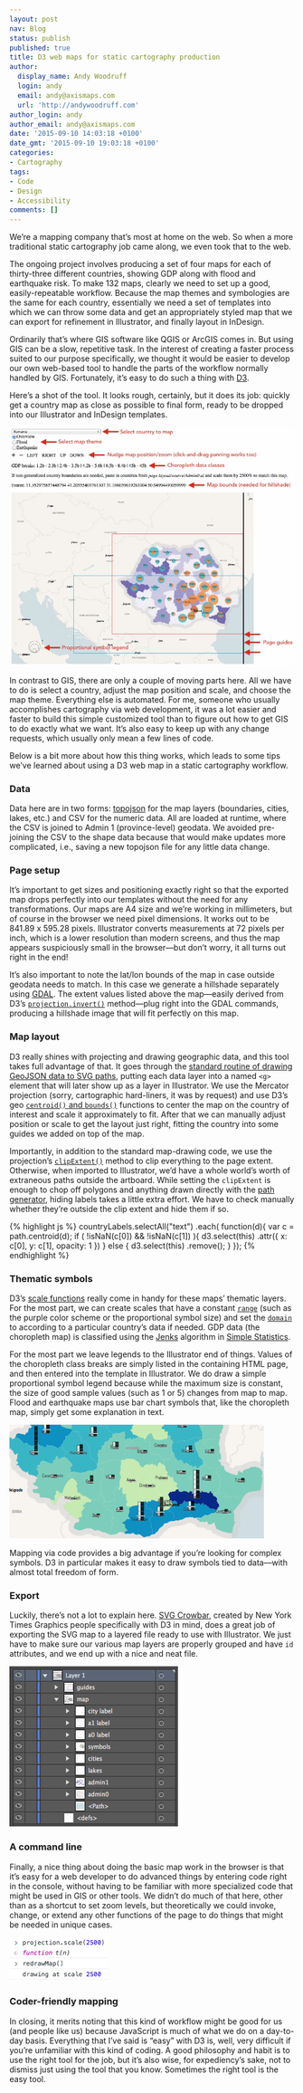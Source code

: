 ```yaml
---
layout: post
nav: Blog
status: publish
published: true
title: D3 web maps for static cartography production
author:
  display_name: Andy Woodruff
  login: andy
  email: andy@axismaps.com
  url: 'http://andywoodruff.com'
author_login: andy
author_email: andy@axismaps.com
date: '2015-09-10 14:03:18 +0100'
date_gmt: '2015-09-10 19:03:18 +0100'
categories:
- Cartography
tags:
- Code
- Design
- Accessibility
comments: []
---
```


<p>We&#8217;re a mapping company that&#8217;s most at home on the web. So when a more traditional static cartography job came along, we even took that to the web.</p>
<p>The ongoing project involves producing a set of four maps for each of thirty-three different countries, showing GDP along with flood and earthquake risk. To make 132 maps, clearly we need to set up a good, easily-repeatable workflow. Because the map themes and symbologies are the same for each country, essentially we need a set of templates into which we can throw some data and get an appropriately styled map that we can export for refinement in Illustrator, and finally layout in InDesign.</p>
<p>Ordinarily that&#8217;s where GIS software like QGIS or ArcGIS comes in. But using GIS can be a slow, repetitive task. In the interest of creating a faster process suited to our purpose specifically, we thought it would be easier to develop our own web-based tool to handle the parts of the workflow normally handled by GIS. Fortunately, it&#8217;s easy to do such a thing with <a href="http://d3js.org/" target="_blank">D3</a>.</p>
<!--break-->
<p>Here&#8217;s a shot of the tool. It looks rough, certainly, but it does its job: quickly get a country map as close as possible to final form, ready to be dropped into our Illustrator and InDesign templates.</p>
<p><a href="/media/posts/2015/09/d3-static-map.jpg"><img src="/media/posts/2015/09/d3-static-map.jpg" alt="D3 tool for static maps" /></a></p>
<p>In contrast to GIS, there are only a couple of moving parts here. All we have to do is select a country, adjust the map position and scale, and choose the map theme. Everything else is automated. For me, someone who usually accomplishes cartography via web development, it was a lot easier and faster to build this simple customized tool than to figure out how to get GIS to do exactly what we want. It&#8217;s also easy to keep up with any change requests, which usually only mean a few lines of code.</p>
<p>Below is a bit more about how this thing works, which leads to some tips we&#8217;ve learned about using a D3 web map in a static cartography workflow.</p>
<h3>Data</h3>
<p>Data here are in two forms: <a href="https://github.com/mbostock/topojson" target="_blank">topojson</a> for the map layers (boundaries, cities, lakes, etc.) and CSV for the numeric data. All are loaded at runtime, where the CSV is joined to Admin 1 (province-level) geodata. We avoided pre-joining the CSV to the shape data because that would make updates more complicated, i.e., saving a new topojson file for any little data change.</p>
<h3>Page setup</h3>
<p>It&#8217;s important to get sizes and positioning exactly right so that the exported map drops perfectly into our templates without the need for any transformations. Our maps are A4 size and we&#8217;re working in millimeters, but of course in the browser we need pixel dimensions. It works out to be 841.89 x 595.28 pixels. Illustrator converts measurements at 72 pixels per inch, which is a lower resolution than modern screens, and thus the map appears suspiciously small in the browser—but don&#8217;t worry, it all turns out right in the end!</p>
<p>It&#8217;s also important to note the lat/lon bounds of the map in case outside geodata needs to match. In this case we generate a hillshade separately using <a href="http://www.gdal.org/" target="_blank">GDAL</a>. The extent values listed above the map—easily derived from D3&#8217;s <a href="https://github.com/mbostock/d3/wiki/Geo-Projections#invert" target="_blank"><code>projection.invert()</code></a> method—plug right into the GDAL commands, producing a hillshade image that will fit perfectly on this map.</p>
<h3>Map layout</h3>
<p>D3 really shines with projecting and drawing geographic data, and this tool takes full advantage of that. It goes through the <a href="http://bost.ocks.org/mike/map/" target="_blank">standard routine of drawing GeoJSON data to SVG paths</a>, putting each data layer into a named <code>&lt;g&gt;</code> element that will later show up as a layer in Illustrator. We use the Mercator projection (sorry, cartographic hard-liners, it was by request) and use D3&#8217;s geo <a href="https://github.com/mbostock/d3/wiki/Geo-Paths#centroid" target="_blank"><code>centroid()</code> and <code>bounds()</code></a> functions to center the map on the country of interest and scale it approximately to fit. After that we can manually adjust position or scale to get the layout just right, fitting the country into some guides we added on top of the map.</p>
<p>Importantly, in addition to the standard map-drawing code, we use the projection&#8217;s <a href="https://github.com/mbostock/d3/wiki/Geo-Projections#clipExtent" target="_blank"><code>clipExtent()</code></a> method to clip everything to the page extent. Otherwise, when imported to Illustrator, we&#8217;d have a whole world&#8217;s worth of extraneous paths outside the artboard. While setting the <code>clipExtent</code> is enough to chop off polygons and anything drawn directly with the <a href="https://github.com/mbostock/d3/wiki/Geo-Paths" target="_blank">path generator</a>, hiding labels takes a little extra effort. We have to check manually whether they&#8217;re outside the clip extent and hide them if so.</p>

{% highlight js %}
countryLabels.selectAll("text")
  .each( function(d){
    var c = path.centroid(d);
    if ( !isNaN(c[0]) && !isNaN(c[1]) ){
      d3.select(this)
        .attr({
          x: c[0],
          y: c[1],
          opacity: 1
        })
    } else {
      d3.select(this)
        .remove();
    }
  });
{% endhighlight %}

<h3>Thematic symbols</h3>
<p>D3&#8217;s <a href="https://github.com/mbostock/d3/wiki/Quantitative-Scales" target="_blank">scale functions</a> really come in handy for these maps&#8217; thematic layers. For the most part, we can create scales that have a constant <a href="https://github.com/mbostock/d3/wiki/Quantitative-Scales#linear_range" target="_blank"><code>range</code></a> (such as the purple color scheme or the proportional symbol size) and set the <a href="https://github.com/mbostock/d3/wiki/Quantitative-Scales#linear_domain" target="_blank"><code>domain</code></a> to according to a particular country&#8217;s data if needed. GDP data (the choropleth map) is classified using the <a href="http://bl.ocks.org/tmcw/4969184" target="_blank">Jenks</a> algorithm in <a href="https://github.com/simple-statistics/simple-statistics" target="_blank">Simple Statistics</a>.</p>
<p>For the most part we leave legends to the Illustrator end of things. Values of the choropleth class breaks are simply listed in the containing HTML page, and then entered into the template in Illustrator. We do draw a simple proportional symbol legend because while the maximum size is constant, the size of good sample values (such as 1 or 5) changes from map to map. Flood and earthquake maps use bar chart symbols that, like the choropleth map, simply get some explanation in text.</p>
<p><a href="/media/posts/2015/09/flood_symbols.jpg"><img src="/media/posts/2015/09/flood_symbols.jpg" alt="Flood symbols" /></a></p>
<p>Mapping via code provides a big advantage if you&#8217;re looking for complex symbols. D3 in particular makes it easy to draw symbols tied to data—with almost total freedom of form.</p>
<h3>Export</h3>
<p>Luckily, there&#8217;s not a lot to explain here. <a href="http://nytimes.github.io/svg-crowbar/" target="_blank">SVG Crowbar</a>, created by New York Times Graphics people specifically with D3 in mind, does a great job of exporting the SVG map to a layered file ready to use with Illustrator. We just have to make sure our various map layers are properly grouped and have <code>id</code> attributes, and we end up with a nice and neat file.</p>
<p><a href="/media/posts/2015/09/layers.jpg"><img src="/media/posts/2015/09/layers.jpg" alt="Map layers" /></a></p>
<h3>A command line</h3>
<p>Finally, a nice thing about doing the basic map work in the browser is that it&#8217;s easy for a web developer to do advanced things by entering code right in the console, without having to be familiar with more specialized code that might be used in GIS or other tools. We didn&#8217;t do much of that here, other than as a shortcut to set zoom levels, but theoretically we could invoke, change, or extend any other functions of the page to do things that might be needed in unique cases.</p>
<p><a href="/media/posts/2015/09/console.jpg"><img src="/media/posts/2015/09/console.jpg" alt="Adjusting the map in the console" /></a></p>
<h3>Coder-friendly mapping</h3>
<p>In closing, it merits noting that this kind of workflow might be good for us (and people like us) because JavaScript is much of what we do on a day-to-day basis. Everything that I&#8217;ve said is &#8220;easy&#8221; with D3 is, well, very difficult if you&#8217;re unfamiliar with this kind of coding. A good philosophy and habit is to use the right tool for the job, but it&#8217;s also wise, for expediency&#8217;s sake, not to dismiss just using the tool that you know. Sometimes the right tool is the easy tool.</p>
